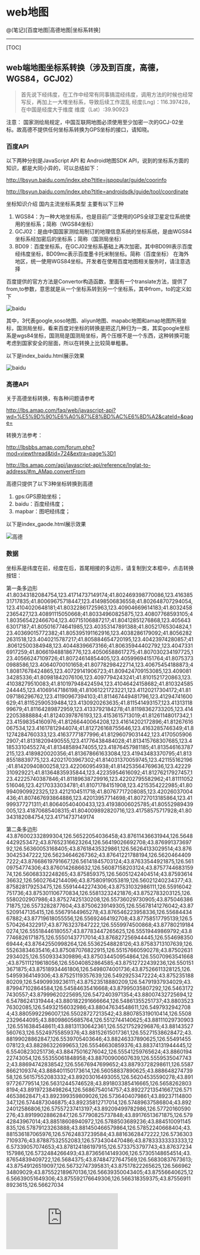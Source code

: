 # web地图

@(笔记)[百度地图|高德地图|坐标系转换]

-------------------

[TOC]

## web端地图坐标系转换（涉及到百度，高德，WGS84，GCJ02）

> 首先说下经纬度，在工作中经常有同事搞混经纬度，调用方法的时候也经常写反，再加上一大堆坐标系，导致后续工作混乱
经度(Lng)：116.397428，在中国是经度大于维度
维度（Lat）:39.90923

注意：
国家测绘局规定，中国互联网地图必须使用至少加密一次的GCJ-02坐标。故高德不提供任何坐标系转换为GPS坐标的接口，请知晓。

### 百度API 
以下两种分别是JavaScript API 和 Android地图SDK API，说到的坐标系方面的知识，都是大同小异的，可以总结如下：

http://lbsyun.baidu.com/index.php?title=jspopular/guide/coorinfo

http://lbsyun.baidu.com/index.php?title=androidsdk/guide/tool/coordinate

坐标知识介绍
国内主流坐标系类型
主要有以下三种
1. WGS84：为一种大地坐标系，也是目前广泛使用的GPS全球卫星定位系统使用的坐标系；简称（WGS84坐标）
2. GCJ02：是由中国国家测绘局制订的地理信息系统的坐标系统，是由WGS84坐标系经加密后的坐标系；简称（国测局坐标）
3. BD09：百度坐标系，在GCJ02坐标系基础上再次加密。其中BD09ll表示百度经纬度坐标，BD09mc表示百度墨卡托米制坐标。简称（百度坐标）
在海外地区，统一使用WGS84坐标。开发者在使用百度地图相关服务时，请注意选择

百度提供的官方方法是Convertor构造函数，里面有一个translate方法，提供了from,to参数，意思就是从一个坐标系转到另一个坐标系，其中from，to的定义如下

![baidu](https://raw.githubusercontent.com/lhywell/book/master/map/map0001.png)

其中，3代表google,soso地图、aliyun地图、mapabc地图和amap地图所用坐标，国测局坐标，看来百度对坐标的转换是把这几种归为一类，其实google坐标系是wgs84坐标，国测局是国测局坐标，两个压根不是一个东西，这种转换可能考虑到国家安全的层面，所以在转换上比较简单粗暴。

以下是index_baidu.html展示效果

![baidu](https://raw.githubusercontent.com/lhywell/book/master/map/map0002.png)

### 高德API
关于高德坐标转换，有各种问题请参考

http://lbs.amap.com/faq/web/javascript-api?wd=%E5%9D%90%E6%A0%87%E8%BD%AC%E6%8D%A2&cateId=&page=

转换方法参考：

http://lbsbbs.amap.com/forum.php?mod=viewthread&tid=724&extra=page%3D1

http://lbs.amap.com/api/javascript-api/reference/lnglat-to-address/#m_AMap.convertFrom

高德只提供了以下3种坐标转换到高德

1. gps:GPS原始坐标；
2. baidu：百度经纬度；
3. mapbar：图吧经纬度；

以下是index_gaode.html展示效果

![高德](https://raw.githubusercontent.com/lhywell/book/master/map/map0003.png)


### 数据

坐标系是纬度在前，经度在后，首尾相接的多边形，请复制到文本框中，点击转换按钮：

第一条多边形
41.80343182084754,123.41714737149174;41.802469398770086,123.41638531717835;41.80069675718447,123.41498506836558;41.802648707294054,123.4104020648181;41.80322861725963,123.40904669614183;41.80324582365427,123.40891115050668;41.80334960825875,123.40807768593105;41.803565422466704,123.40715106887217;41.80412851276868,123.40564363017187;41.805016774641985,123.40353147891388;41.80521765304824,123.40369015772382;41.805395191162916,123.4038286179092;41.80562822631518,123.4040215787217;41.805884654720195,123.40423974280857;41.80612500384948,123.40448396673166;41.80635944402792,123.40473316917259;41.806619488186776,123.40506588617275;41.807030234197725,123.40566247109726;41.80724614854405,123.40599694151764;41.80753730988586,123.40640700101658;41.80778298422714,123.40675454188873;41.80817678424865,123.40729141906723;41.809424709153085,123.40908134285336;41.80981842076106,123.4097794243241;41.8101521720863,123.41038279510083;41.810197948424594,123.41046424158682;41.810324585244445,123.41069147186198;41.81061221723221,123.41120217304172;41.81097186296762,123.41190967394103;41.811467449481796,123.41294741600629;41.81152590539484,123.4130920263635;41.811541493157,123.4131311899679;41.81164289872959,123.4133792184278;41.81198362733205,123.41422053888884;41.81240397876193,123.4153615713019;41.81261148017342,123.41598354160976;41.81266440064208,123.41614202172896;41.81267616067534,123.41617812944074;41.812726168755646,123.4163285746349;41.81274284760333,123.41637771877996;41.81296079031442,123.41705059062907;41.81318209490555,123.41776438484028;41.813415768307685,123.41853310455274;41.81348589474055,123.41876457981185;41.813546163787215,123.4189820020356;41.813678661633084,123.41943483370795;41.81385518839775,123.42021703967302;41.814031370059745,123.421155162196;41.81420940800258,123.422060954938;41.814253564769636,123.42229310929221;41.81364835935844,123.42235954616092;41.81276217927457,123.42225740387846;41.81189638729916,123.42202795582962;41.81111052516046,123.42170333034781;41.81071784151908,123.4215354222985;41.809940909922325,123.4212104511718;41.80767717208085,123.42026037004436;41.807467693864886,123.42013957714698;41.80727013185864,123.41999377271311;41.80640540400433,123.41938006025785;41.80552989439005,123.41870685408315;41.804009892820716,123.41758575717928;41.80343182084754,123.41714737149174

第二条多边形
43.876002332899304,126.56522054036458;43.87611436631944,126.56484429253472;43.87652316623264,126.56419026692708;43.87699137369792,126.56360053168405;43.87618435329861,126.56264133029514;43.87630425347222,126.56234646267362;43.87641221788194,126.56204644097222;43.87668619791667,126.56141845703124;43.87633544921875,126.56109754774306;43.8760142686632,126.56087158203124;43.875774468315974,126.56068332248265;43.875859375,126.56051242404514;43.8759361436632,126.56027642144096;43.87580919053819,126.56021240234377;43.875828179253475,126.55914442274306;43.87531032986111,126.55916042751736;43.875301106770834,126.55813232421876;43.8752783203125,126.5580202907986;43.87527425130208,126.55736029730905;43.87504638671875,126.5573282877604;43.87506239149305,126.55678141276042;43.875209147135415,126.55679144965278;43.876546223958336,126.5568443467882;43.87719618055556,126.55692464192708;43.87758517795139,126.55704264322917;43.87763237847222,126.5559974500868;43.877802191840274,126.55518446180557;43.87783447265625,126.55519449869792;43.87746826171875,126.55501437717014;43.876827256944445,126.55469835069444;43.87642550998264,126.55362548828126;43.87583713107639,126.55263834635416;43.875087076822915,126.55157660590278;43.875026312934025,126.5509334309896;43.875034450954864,126.55070963541668;43.875111219618056,126.55040852864585;43.87512722439236,126.5501513671875;43.87518934461806,126.5498074001736;43.87526611328125,126.54959364149306;43.87525119357639,126.54929253472224;43.87523518880209,126.54909939236111;43.87523518880209,126.54791937934029;43.879947102864584,126.54584635416668;43.87995035807292,126.54631727430557;43.87999620225695,126.5472403971354;43.88007432725694,126.54786241319444;43.880182291666664,126.54861355251737;43.880352376302085,126.54932156032986;43.88047634548611,126.54979329427084;43.8805992296007,126.55028727213542;43.880785319010414,126.55082329644095;43.88098605685764,126.5512744140625;43.88111029730903,126.5516384548611;43.88131130642361,126.55217529296876;43.88143527560763,126.55249755859376;43.88152615017361,126.55271538628472;43.88199028862847,126.5539705403646;43.88246337890625,126.55491455078123;43.88286322699653,126.55546630859376;43.88374131944445,126.55408230251736;43.88475016276042,126.55541259765624;43.886019422743054,126.55355061848958;43.88700900607639,126.55595350477432;43.88694742838542,126.55676947699652;43.88793728298611,126.55878662109374;43.888401150173614,126.56058837890625;43.88864827473958,126.56157552083332;43.89203016493055,126.56204535590278;43.89197726779514,126.56312445746528;43.891803385416665,126.56582628038194;43.89197238498264,126.5686754014757;43.89227213541667,126.57146538628471;43.892399359809026,126.5736404079861;43.89237114800347,126.5744873046875;43.89235812717014,126.57489637586804;43.89224012586806,126.57557237413197;43.89209499782986,126.57720160590276;43.89199028862847,126.57790825737848;43.89176513671875,126.57942843967014;43.88518608940972,126.5788503689236;43.884510091145835,126.57879123263888;43.881450466579864,126.57852240668404;43.881536187065976,126.57624837239584;43.88163628472222,126.57363037109376;43.87887532552083,126.5734304470486;43.87833333333333,126.57339057074653;43.878124186197915,126.5733753797743;43.87637234157986,126.5732484266493;43.87365614149306,126.57305148654514;43.87654839409722,126.5684375;43.87484727647569,126.56830837673613;43.87549126519097,126.56732747395831;43.87517822265625,126.56696234809029;43.875522189670136,126.56639350043405;43.87556640625,126.56639051649306;43.875592176649306,126.566318359375;43.875569118923615,126.56627034

![下一页 经纬度前后转换](https://github.com/lhywell/book/blob/master/map/1.1README.md)